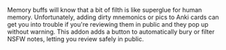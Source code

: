 Memory buffs will know that a bit of filth is like superglue for human memory. Unfortunately, adding dirty mnemonics or pics to Anki cards can get you into trouble if you're reviewing them in public and they pop up without warning. This addon adds a button to automatically bury or filter NSFW notes, letting you review safely in public.